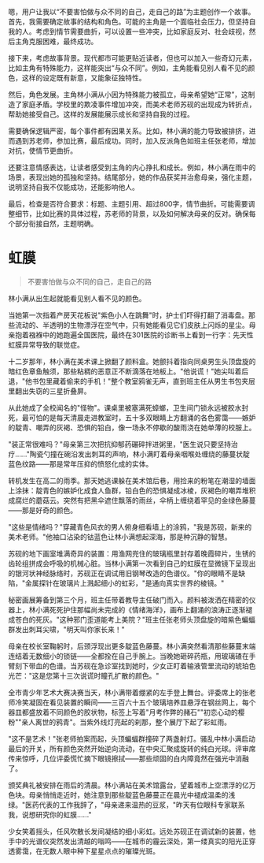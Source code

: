 <ReasoningChainRenderer>
嗯，用户让我以“不要害怕做与众不同的自己，走自己的路”为主题创作一个故事。首先，我需要确定故事的结构和角色。可能的主角是一个面临社会压力，但坚持自我的人。考虑到情节需要曲折，可以设置一些冲突，比如家庭反对、社会歧视，然后主角克服困难，最终成功。

接下来，考虑故事背景。现代都市可能更贴近读者，但也可以加入一些奇幻元素，比如主角有特殊能力，这样能突出“与众不同”。例如，主角能看见别人看不见的颜色，这样的设定既有新意，又能象征独特性。

然后，角色发展。主角林小满从小因为特殊能力被孤立，母亲希望她“正常”，这制造了家庭矛盾。学校里的欺凌事件增加冲突，而美术老师苏砚的出现成为转折点，帮助她接受自己。这样的发展能展示成长和坚持自我的过程。

需要确保逻辑严密，每个事件都有因果关系。比如，林小满的能力导致被排挤，进而遇到苏老师，参加比赛，最后成功。同时，加入反派角色如班主任张老师，增加对抗，使情节更曲折。

还要注意情感表达，让读者感受到主角的内心挣扎和成长。例如，林小满在雨中的场景，表现出她的孤独和坚持。结尾部分，她的作品获奖并治愈母亲，强化主题，说明坚持自我不仅能成功，还能影响他人。

最后，检查是否符合要求：标题、主题引用、超过800字，情节曲折。可能需要调整细节，比如比赛的具体过程，苏老师的背景，以及如何解决母亲的反对。确保每个部分衔接自然，主题明确。
</ReasoningChainRenderer>

# 虹膜

> 不要害怕做与众不同的自己，走自己的路

林小满从出生起就能看见别人看不见的颜色。

当她第一次指着产房天花板说"紫色小人在跳舞"时，护士们吓得打翻了消毒盘。那些流动的、半透明的生物漂浮在空气中，只有她能看见它们皮肤上闪烁的星尘。母亲抱着襁褓中的她跑遍全国医院，最终在301医院的诊断书上看到一行字：先天性虹膜异常导致的联觉症。

十二岁那年，林小满在美术课上掀翻了颜料盒。她颤抖着指向同桌男生头顶盘旋的暗红色章鱼触须，那些粘稠的恶意正不断滴落在地板上。"他说谎！"她尖叫着后退，"他书包里藏着偷来的手机！"整个教室鸦雀无声，直到班主任从男生书包夹层里翻出失窃的三星折叠屏。

从此她成了全校闻名的"怪物"。课桌里被塞满死蟑螂，卫生间门锁永远被胶水封死，最可怕的是每天清晨走进教室时，五十多双眼睛上方翻涌的各色雾霭——嫉妒的靛青、嘲弄的灰褐、恐惧的铅白，像一场永不停歇的酸雨浇在她单薄的校服上。

"装正常很难吗？"母亲第三次把抗抑郁药碾碎拌进粥里，"医生说只要坚持治疗......"陶瓷勺撞在碗沿发出刺耳的声响，林小满盯着母亲咽喉处缠绕的藤蔓状靛蓝色纹路——那是常年压抑的愤怒化成的实体。

转机发生在高二的雨季。那天她逃课躲在美术馆后巷，用捡来的粉笔在潮湿的墙面上涂抹：靛青色的嫉妒化成食人鱼群，铅白色的恐惧凝成冰棱，灰褐色的嘲弄堆积成腐烂的蘑菇云。突然有把黑伞遮住飘落的雨丝，伞柄上缠绕着罕见的金绿色藤蔓——那是好奇的颜色。

"这些是情绪吗？"穿藏青色风衣的男人俯身细看墙上的涂鸦，"我是苏砚，新来的美术老师。"他袖口沾染的钴蓝色让林小满想起深海，那是种沉静的智慧。

苏砚的地下画室堆满奇异的装置：用渔网兜住的玻璃瓶里封存着晚霞碎片，生锈的齿轮组拼成会呼吸的机械心脏。当林小满第一次看到自己的虹膜在显微镜下呈现出的银河状神经脉络时，苏砚正在调试用旧钢琴改造的色谱仪。"你的眼睛不是缺陷，"金属探针在玻璃片上溅起细小的虹彩，"是通向真实世界的棱镜。"

秘密画展筹备到第三个月，班主任带着教导主任破门而入。颜料被泼洒在精密的仪器上，林小满死死护住那幅尚未完成的《情绪海洋》，画布上翻涌的浪涛正逐渐褪成苍白的死灰。"这种邪门歪道能考上美院？"班主任张老师头顶盘旋的暗紫色蝙蝠群发出刺耳尖啸，"明天叫你家长来！"

母亲在校长室鞠躬时，后颈浮现出更多靛蓝色藤蔓。林小满突然看清那些藤蔓末端连结着无数细小的锁链——全都拴在自己手腕上。当晚她砸碎药瓶，用玻璃碴在手臂刻下带血的色谱。当苏砚在急诊室找到她时，少女正盯着输液管里流动的琥珀色光芒："这是您第十三次说谎时瞳孔扩散的颜色。"

全市青少年艺术大赛决赛当天，林小满带着绷紧的左手登上舞台。评委席上的张老师冷笑凝固在看见装置的瞬间——三百六十五个玻璃培养皿悬浮在钢丝网上，每个器皿都盛放着不同颜色的胶状物，标签上写着"月考作弊的赭石""初恋心动的樱粉""亲人离世的鸦青"。当紫外线灯亮起的刹那，整个展厅下起了彩虹雨。

"这不是艺术！"张老师拍案而起，头顶蝙蝠群撞碎了两盏射灯。骚乱中林小满启动最后的开关，所有颜色突然开始逆向流动，在中央汇聚成旋转的纯白光球。评审席传来惊呼，几位评委慌忙摘下眼镜擦拭——那些顽固的白内障竟然在强光中消融了。

颁奖典礼被安排在雨后的清晨。林小满站在美术馆露台，望着城市上空漂浮的亿万色块。母亲悄悄走近时，她注意到那些靛蓝色藤蔓正在晨光中褪成温柔的浅绿。"医药代表的工作我辞了，"母亲递来温热的豆浆，"昨天有位眼科专家联系我，说想研究你的虹膜......"

少女笑着摇头，任风吹散长发间凝结的细小彩虹。远处苏砚正在调试新的装置，他手中的光谱仪突然发出清越的嗡鸣——在城市的霾云深处，第一缕真实的阳光正穿透雾霭，在无数人眼中种下星星点点的璀璨光斑。